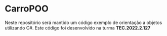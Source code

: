 # CarroPOO
Neste repositório será mantido um código exemplo de orientação a objetos utilizando C#. Este código foi desenvolvido na turma **TEC.2022.2.127**
